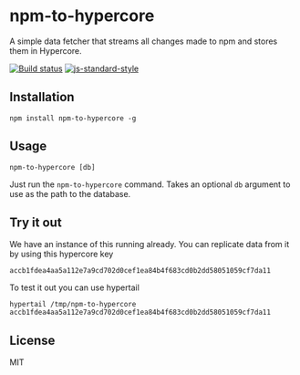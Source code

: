 # npm-to-hypercore

A simple data fetcher that streams all changes made to npm and stores
them in Hypercore.

[![Build status](https://travis-ci.org/watson/npm-to-hypercore.svg?branch=master)](https://travis-ci.org/watson/npm-to-hypercore)
[![js-standard-style](https://img.shields.io/badge/code%20style-standard-brightgreen.svg?style=flat)](https://github.com/feross/standard)

## Installation

```
npm install npm-to-hypercore -g
```

## Usage

```
npm-to-hypercore [db]
```

Just run the `npm-to-hypercore` command. Takes an optional `db` argument
to use as the path to the database.

## Try it out

We have an instance of this running already. You can replicate data from it by using this hypercore key

```
accb1fdea4aa5a112e7a9cd702d0cef1ea84b4f683cd0b2dd58051059cf7da11
```

To test it out you can use hypertail

```
hypertail /tmp/npm-to-hypercore accb1fdea4aa5a112e7a9cd702d0cef1ea84b4f683cd0b2dd58051059cf7da11
```

## License

MIT
